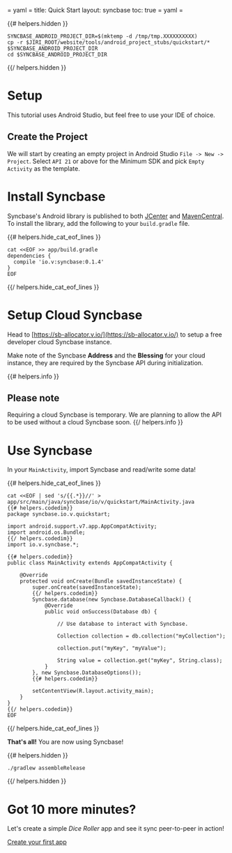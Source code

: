= yaml =
title: Quick Start
layout: syncbase
toc: true
= yaml =

{{# helpers.hidden }}
<!-- @setupEnvironment @test -->
```
SYNCBASE_ANDROID_PROJECT_DIR=$(mktemp -d /tmp/tmp.XXXXXXXXXX)
cp -r $JIRI_ROOT/website/tools/android_project_stubs/quickstart/* $SYNCBASE_ANDROID_PROJECT_DIR
cd $SYNCBASE_ANDROID_PROJECT_DIR
```
{{/ helpers.hidden }}

# Setup
This tutorial uses Android Studio, but feel free to use your IDE of choice.

## Create the Project
We will start by creating an empty project in Android Studio
`File -> New -> Project`.
Select `API 21` or above for the Minimum SDK and pick `Empty Activity` as the
template.

# Install Syncbase
Syncbase's Android library is published to both [JCenter] and [MavenCentral].
To install the library, add the following to your `build.gradle` file.

{{# helpers.hide_cat_eof_lines }}
<!-- @addSyncbaseDependency @test -->
```
cat <<EOF >> app/build.gradle
dependencies {
  compile 'io.v:syncbase:0.1.4'
}
EOF
```
{{/ helpers.hide_cat_eof_lines }}

# Setup Cloud Syncbase
Head to [https://sb-allocator.v.io/](https://sb-allocator.v.io/) to setup a free
developer cloud Syncbase instance.

Make note of the Syncbase **Address** and the **Blessing** for your cloud
instance, they are required by the Syncbase API during initialization.

{{# helpers.info }}
## Please note
Requiring a cloud Syncbase is temporary. We are planning to allow the API to be
used without a cloud Syncbase soon.
{{/ helpers.info }}

# Use Syncbase
In your `MainActivity`, import Syncbase and read/write some data!


{{# helpers.hide_cat_eof_lines }}
<!-- @generateMainActivity @test -->
```
cat <<EOF | sed 's/{{.*}}//' > app/src/main/java/syncbase/io/v/quickstart/MainActivity.java
{{# helpers.codedim}}
package syncbase.io.v.quickstart;

import android.support.v7.app.AppCompatActivity;
import android.os.Bundle;
{{/ helpers.codedim}}
import io.v.syncbase.*;

{{# helpers.codedim}}
public class MainActivity extends AppCompatActivity {

    @Override
    protected void onCreate(Bundle savedInstanceState) {
        super.onCreate(savedInstanceState);
        {{/ helpers.codedim}}
        Syncbase.database(new Syncbase.DatabaseCallback() {
            @Override
            public void onSuccess(Database db) {

                // Use database to interact with Syncbase.

                Collection collection = db.collection("myCollection");

                collection.put("myKey", "myValue");

                String value = collection.get("myKey", String.class);
            }
        }, new Syncbase.DatabaseOptions());
        {{# helpers.codedim}}

        setContentView(R.layout.activity_main);
    }
}
{{/ helpers.codedim}}
EOF
```
{{/ helpers.hide_cat_eof_lines }}

**That's all!** You are now using Syncbase!

{{# helpers.hidden }}
<!-- @compile_mayTakeMinutes @test -->
```
./gradlew assembleRelease
```
{{/ helpers.hidden }}

# Got 10 more minutes?
Let's create a simple *Dice Roller* app and see it sync peer-to-peer in action!

<a href="/syncbase/first-app.html" class="button-passive">
Create your first app
</a>

[JCenter]: https://bintray.com/vanadium/io.v/vanadium-android
[MavenCentral]: http://repo1.maven.org/maven2/io/v/vanadium-android

